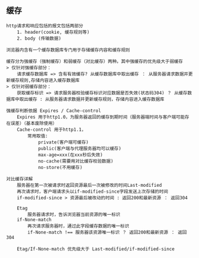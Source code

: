 ## 缓存
	http请求和响应包括的报文包括两部分
		1. header(cookie, 缓存规则等)
		2. body (传输数据)

	浏览器内含有一个缓存数据库专门用于存储缓存内容和缓存规则

	缓存分为强缓存（强制缓存）和弱缓存（对比缓存）两种。其中强缓存的优先级大于弱缓存
	> 仅针对强缓存部分：
		请求缓存数据库 => 含有有效缓存? 从缓存数据库中取出缓存 ： 从服务器请求数据并更新缓存规则,存储内容进入缓存数据库
	> 仅针对弱缓存部分：
		获取缓存标识 => 请求服务器校验缓存标识对应数据是否失效(状态码304) ？ 从缓存数据库中取出缓存 : 从服务器请求数据并更新缓存规则，存储内容进入缓存数据库

	强缓存判断依据 Expires / Cache-control
		Expires 用于http1.0，为服务器返回的缓存到期时间（服务器端时间与客户端可能存在误差）（基本废除使用）
		Cache-control 用于http1.1， 
			常用取值:
				private(客户端可缓存)
				public(客户端与代理服务器均可以缓存)
				max-age=xxx(在xxx秒后失效)
				no-cache(需要用对比缓存校验数据)
				no-store(不用缓存)

	对比缓存详解
		服务器在第一次被请求时返回资源最后一次被修改的时间Last-modified
		再次请求时，客户端请求头以if-modified-since字段发送上次存储的时间
		if-modified-since > 资源最后被改动的时间 : 返回200和最新资源 ： 返回304

		Etag
			服务器请求时，告诉浏览器当前资源的唯一标识
		if-None-match
			再次请求服务器时，通过此字段缓存数据的唯一标识
			if-None-match !== 服务器该资源唯一标识 ？ 返回200和最新资源 ： 返回304

		Etag/If-None-match 优先级大于 Last-modified/if-modified-since





